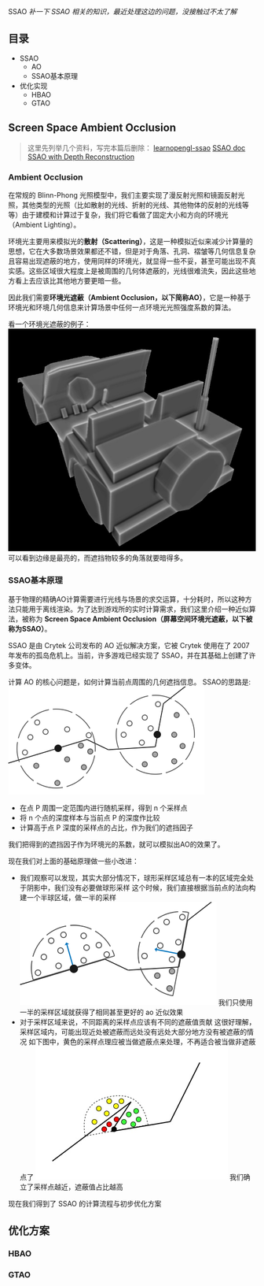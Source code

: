 SSAO
*补一下 SSAO 相关的知识，最近处理这边的问题，没接触过不太了解*

## 目录
+ SSAO
    + AO
    + SSAO基本原理
+ 优化实现
    + HBAO
    + GTAO

## Screen Space Ambient Occlusion

>这里先列举几个资料，写完本篇后删除：
>[learnopengl-ssao](https://learnopengl-cn.github.io/05%20Advanced%20Lighting/09%20SSAO/)
>[SSAO doc](https://ogldev.org/www/tutorial45/tutorial45.html)
>[SSAO with Depth Reconstruction](https://ogldev.org/www/tutorial46/tutorial46.html)

### Ambient Occlusion
在常规的 Blinn-Phong 光照模型中，我们主要实现了漫反射光照和镜面反射光照，其他类型的光照（比如散射的光线、折射的光线、其他物体的反射的光线等等）由于建模和计算过于复杂，我们将它看做了固定大小和方向的环境光（Ambient Lighting）。

环境光主要用来模拟光的**散射（Scattering）**，这是一种模拟近似来减少计算量的思想，它在大多数场景效果都还不错，但是对于角落、孔洞、褶皱等几何信息复杂且容易出现遮蔽的地方，使用同样的环境光，就显得一些不妥，甚至可能出现不真实感。这些区域很大程度上是被周围的几何体遮蔽的，光线很难流失，因此这些地方看上去应该比其他地方要更暗一些。

因此我们需要**环境光遮蔽（Ambient Occlusion，以下简称AO）**，它是一种基于环境光和环境几何信息来计算场景中任何一点环境光光照强度系数的算法。

看一个环境光遮蔽的例子：
![ao](./images/ao.jpg)
可以看到边缘是最亮的，而遮挡物较多的角落就要暗得多。

### SSAO基本原理
基于物理的精确AO计算需要进行光线与场景的求交运算，十分耗时，所以这种方法只能用于离线渲染。为了达到游戏所的实时计算需求，我们这里介绍一种近似算法，被称为 **Screen Space Ambient Occlusion（屏幕空间环境光遮蔽，以下被称为SSAO）**。

SSAO 是由 Crytek 公司发布的 AO 近似解决方案，它被 Crytek 使用在了 2007 年发布的孤岛危机上。当前，许多游戏已经实现了 SSAO，并在其基础上创建了许多变体。

计算 AO 的核心问题是，如何计算当前点周围的几何遮挡信息。
SSAO的思路是:
![ssao_crysis_circle](./images/ssao_crysis_circle.png)
+ 在点 P 周围一定范围内进行随机采样，得到 n 个采样点
+ 将 n 个点的深度样本与当前点 P 的深度作比较
+ 计算高于点 P 深度的采样点的占比，作为我们的遮挡因子

我们把得到的遮挡因子作为环境光的系数，就可以模拟出AO的效果了。

现在我们对上面的基础原理做一些小改进：
+ 我们观察可以发现，其实大部分情况下，球形采样区域总有一本的区域完全处于阴影中，我们没有必要做球形采样
    这个时候，我们直接根据当前点的法向构建一个半球区域，做一半的采样
    ![ssao_hemisphere](./images/ssao_hemisphere.png)
    我们只使用一半的采样区域就获得了相同甚至更好的 ao 近似效果
+ 对于采样区域来说，不同距离的采样点应该有不同的遮蔽值贡献
    这很好理解，采样区域内，可能出现近处被遮蔽而远处没有远处大部分地方没有被遮蔽的情况
    如下图中，黄色的采样点理应被当做遮蔽点来处理，不再适合被当做非遮蔽点了
    ![ssao_sampling_distance](./images/ssao_sampling_distance.jpg)
    我们确立了采样点越近，遮蔽值占比越高

现在我们得到了 SSAO 的计算流程与初步优化方案

## 优化方案
### HBAO
### GTAO